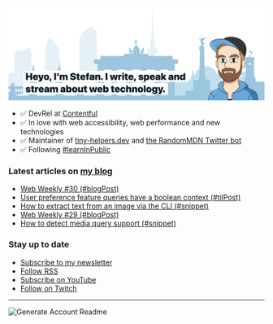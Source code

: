 <img alt="Heyo, I'm Stefan. I write and speak about web technology." src="https://raw.githubusercontent.com/stefanjudis/stefanjudis/main/screenshot.png">

- ✅ DevRel at [Contentful](https://www.contentful.com)
- ✅ In love with web accessibility, web performance and new technologies
- ✅ Maintainer of [tiny-helpers.dev](https://tiny-helpers.dev) and [the RandomMDN Twitter bot](https://twitter.com/randomMDN)
- ✅ Following [#learnInPublic](https://www.stefanjudis.com/today-i-learned/)
### Latest articles on [my blog](https://www.stefanjudis.com)

<!-- BLOG-POST-LIST:START -->
- [Web Weekly #30 (#blogPost)](https://www.stefanjudis.com/blog/web-weekly-30/)
- [User preference feature queries have a boolean context (#tilPost)](https://www.stefanjudis.com/today-i-learned/user-preference-feature-queries-have-a-boolean-context/)
- [How to extract text from an image via the CLI (#snippet)](https://www.stefanjudis.com/snippets/how-to-extract-text-from-an-image-via-the-cli/)
- [Web Weekly #29 (#blogPost)](https://www.stefanjudis.com/blog/web-weekly-29/)
- [How to detect media query support (#snippet)](https://www.stefanjudis.com/snippets/how-to-detect-media-query-support/)
<!-- BLOG-POST-LIST:END -->

### Stay up to date

- [Subscribe to my newsletter](https://www.stefanjudis.com/newsletter/)
- [Follow RSS](https://www.stefanjudis.com/feeds/)
- [Subscribe on YouTube](https://youtube.com/c/stefanjudis)
- [Follow on Twitch](https://www.twitch.tv/stefanjudis)

---

![Generate Account Readme](https://github.com/stefanjudis/stefanjudis/workflows/Generate%20Account%20Readme/badge.svg)
